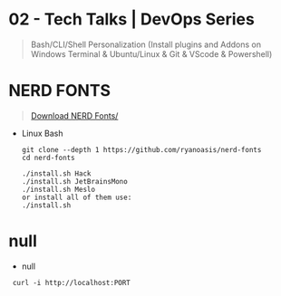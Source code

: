 # 02 - Tech Talks | DevOps Series
> Bash/CLI/Shell Personalization (Install plugins and Addons on Windows Terminal & Ubuntu/Linux & Git & VScode & Powershell)



# NERD FONTS
> [Download NERD Fonts/](https://www.nerdfonts.com/font-downloads)

- Linux Bash
  ```
  git clone --depth 1 https://github.com/ryanoasis/nerd-fonts
  cd nerd-fonts
  ```
  ```
  ./install.sh Hack
  ./install.sh JetBrainsMono
  ./install.sh Meslo
  or install all of them use:
  ./install.sh
  ```


# null 


- null
```
 curl -i http://localhost:PORT
```
